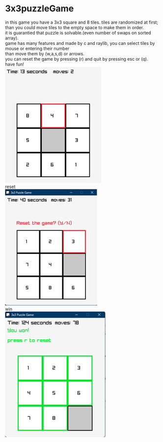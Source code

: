 # 3x3puzzleGame
in this game you have a 3x3 square and 8 tiles. tiles are randomized at first;<br/>
than you could move tiles to the empty space to make them in order.<br/>
it is guarantied that puzzle is solvable.(even number of swaps on sorted array).<br/>
game has many features and made by c and raylib, you can select tiles by mouse or entering their number<br/>
than move them by (w,a,s,d) or arrows.<br/>
you can reset the game by pressing (r) and quit by pressing esc or (q).<br/>
have fun!<br/>
![pic1](https://github.com/poor3a/3x3puzzleGame/blob/main/src/Picture1.png)<br/>
reset<br/>
![pic1](https://github.com/poor3a/3x3puzzleGame/blob/main/src/Picture2.png)<br/>
win<br/>
![winreset](https://github.com/poor3a/3x3puzzleGame/blob/main/src/Picture3.png)
